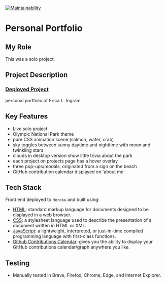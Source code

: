[![Maintainability](https://api.codeclimate.com/v1/badges/59600252b236458e449a/maintainability)](https://codeclimate.com/github/evoingram/portfolio/maintainability)

# Personal Portfolio

## My Role

This was a solo project.

## Project Description

### [Deployed Project](http://www.ericaingram.com)

personal portfolio of Erica L. Ingram

## Key Features

- Live solo project
- Olympic National Park theme
- pure CSS animation scene (salmon, water, crab)
- sky toggles between sunny daytime and nighttime with moon and twinkling stars
- clouds in desktop version show little trivia about the park
- each project on projects page has a hover overlay
- three pop-ups/modals, originated from a sign on the beach
- GitHub contribution calendar displayed on 'about me'

## Tech Stack

Front end deployed to `Heroku` and built using:

- [HTML](https://en.wikipedia.org/wiki/HTML): standard markup language for documents designed to be displayed in a web browser.
- [CSS](https://developer.mozilla.org/en-US/docs/Web/CSS):  a stylesheet language used to describe the presentation of a document written in HTML or XML.
- [JavaScript](https://developer.mozilla.org/en-US/docs/Web/javascript):  a lightweight, interpreted, or just-in-time compiled programming language with first-class functions.
- [Github Contributions Calendar](https://github.com/Bloggify/github-calendar):  gives you the ability to display your GitHub contributions calendar/graph anywhere you like.

## Testing

- Manually tested in Brave, Firefox, Chrome, Edge, and Internet Explorer.
